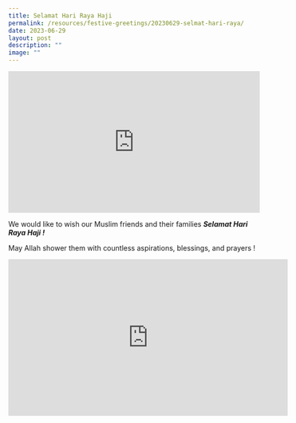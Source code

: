```yaml
---
title: Selamat Hari Raya Haji
permalink: /resources/festive-greetings/20230629-selmat-hari-raya/
date: 2023-06-29
layout: post
description: ""
image: ""
---
```

<iframe allow="autoplay; clipboard-write; encrypted-media; picture-in-picture; web-share" allowfullscreen="true" frameborder="0" scrolling="no" style="border:none;overflow:hidden;aspect-ratio: 16 / 9" width="100%" src="https://www.facebook.com/plugins/video.php?height=314&amp;href=https%3A%2F%2Fwww.facebook.com%2Falpshealthcaresupplychain%2Fvideos%2F978270296704915%2F&amp;show_text=false&amp;width=560&amp;t=0"></iframe>

We would like to wish our Muslim friends and their families ***Selamat Hari Raya Haji !***

May Allah shower them with countless aspirations, blessings, and prayers !


<iframe allow="autoplay; clipboard-write; encrypted-media; picture-in-picture; web-share" allowfullscreen="true" frameborder="0" scrolling="no" style="border:none;overflow:hidden" height="314" width="560" src="https://www.facebook.com/plugins/video.php?height=314&amp;href=https%3A%2F%2Fwww.facebook.com%2Falpshealthcaresupplychain%2Fvideos%2F978270296704915%2F&amp;show_text=false&amp;width=560&amp;t=0"></iframe>